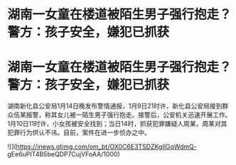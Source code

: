# 湖南一女童在楼道被陌生男子强行抱走？警方：孩子安全，嫌犯已抓获

# 湖南一女童在楼道被陌生男子强行抱走？警方：孩子安全，嫌犯已抓获

湖南新化县公安局1月14日晚发布警情通报，1月9日21时许，新化县公安局接到群众伍某报警，称其女儿被一陌生男子强行抱走。接警后，公安机关迅速开展工作。1月10日11时许，小女孩被安全找到；当日14时，抓获犯罪嫌疑人周某，周某对其犯罪行为供认不讳。目前，案件在进一步侦办之中。

![](https://inews.gtimg.com/om_bt/OX0C6E3TSDZKgIlGqWdmQ-
gEe6uPIT4B5beQDP7CujVFoAA/1000)

